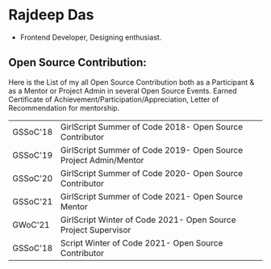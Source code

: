 # Rajdeep Das

- Frontend Developer, Designing enthusiast.  

## Open Source Contribution: 

Here is the List of my all Open Source Contribution both as a Participant & as a Mentor or Project Admin in several Open Source Events. 
Earned Certificate of Achievement/Participation/Appreciation, Letter of Recommendation for mentorship.


<table>

<tr>
<td>
GSSoC'18
</td>
<td>
GirlScript Summer of Code 2018- Open Source Contributor
</td>
</tr>

<tr>
<td>
GSSoC'19
</td>
<td>
GirlScript Summer of Code 2019- Open Source Project Admin/Mentor
</td>
</tr>

<tr>
<td>
GSSoC'20
</td>
<td>
GirlScript Summer of Code 2020- Open Source Contributor
</td>
</tr>

<tr>
<td>
GSSoC'21
</td>
<td>
GirlScript Summer of Code 2021- Open Source Mentor
</td>
</tr>

<tr>
<td>
GWoC'21
</td>
<td>
GirlScript Winter of Code 2021- Open Source Project Supervisor
</td>
</tr>

<tr>
<td>
GSSoC'18
</td>
<td>
Script Winter of Code 2021- Open Source Contributor
</td>
</tr>
